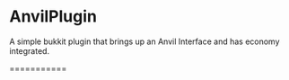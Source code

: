 <h1>AnvilPlugin</h1>

A simple bukkit plugin that brings up an Anvil Interface and has economy integrated.

===========
